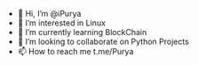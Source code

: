 - 👋 Hi, I’m @iPurya
- 👀 I’m interested in Linux
- 🌱 I’m currently learning BlockChain
- 💞️ I’m looking to collaborate on Python Projects
- 📫 How to reach me t.me/Purya

<!---
iPurya/iPurya is a ✨ special ✨ repository because its `README.md` (this file) appears on your GitHub profile.
You can click the Preview link to take a look at your changes.
--->
